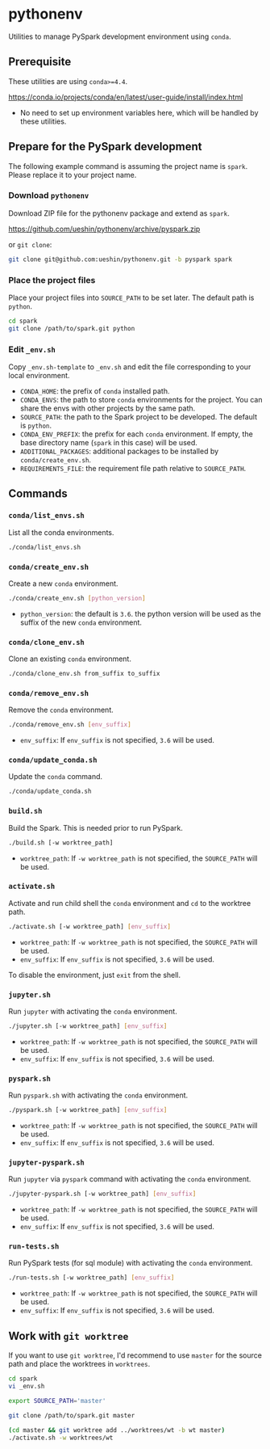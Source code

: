 # pythonenv

Utilities to manage PySpark development environment using `conda`.

## Prerequisite

These utilities are using `conda>=4.4`.

https://conda.io/projects/conda/en/latest/user-guide/install/index.html

- No need to set up environment variables here, which will be handled by these utilities.

## Prepare for the PySpark development

The following example command is assuming the project name is `spark`. Please replace it to your project name.

### Download `pythonenv`

Download ZIP file for the pythonenv package and extend as `spark`.

https://github.com/ueshin/pythonenv/archive/pyspark.zip

or `git clone`:

```sh
git clone git@github.com:ueshin/pythonenv.git -b pyspark spark
``` 

### Place the project files

Place your project files into `SOURCE_PATH` to be set later. The default path is `python`.

```sh
cd spark
git clone /path/to/spark.git python
```

### Edit `_env.sh`

Copy `_env.sh-template` to `_env.sh` and edit the file corresponding to your local environment.

- `CONDA_HOME`: the prefix of `conda` installed path.
- `CONDA_ENVS`: the path to store `conda` environments for the project. You can share the envs with other projects by the same path.
- `SOURCE_PATH`: the path to the Spark project to be developed. The default is `python`.
- `CONDA_ENV_PREFIX`: the prefix for each `conda` environment. If empty, the base directory name (`spark` in this case) will be used.
- `ADDITIONAL_PACKAGES`: additional packages to be installed by `conda/create_env.sh`.
- `REQUIREMENTS_FILE`: the requirement file path relative to `SOURCE_PATH`.

## Commands

### `conda/list_envs.sh`

List all the conda environments.

```sh
./conda/list_envs.sh
```

### `conda/create_env.sh`

Create a new `conda` environment.

```sh
./conda/create_env.sh [python_version]
```

- `python_version`: the default is `3.6`. the python version will be used as the suffix of the new `conda` environment.

### `conda/clone_env.sh`

Clone an existing `conda` environment.

```sh
./conda/clone_env.sh from_suffix to_suffix
```

### `conda/remove_env.sh`

Remove the `conda` environment.

```sh
./conda/remove_env.sh [env_suffix]
```

- `env_suffix`: If `env_suffix` is not specified, `3.6` will be used.

### `conda/update_conda.sh`

Update the `conda` command.

```sh
./conda/update_conda.sh
```

### `build.sh`

Build the Spark. This is needed prior to run PySpark.

```sh
./build.sh [-w worktree_path]
```

- `worktree_path`: If `-w worktree_path` is not specified, the `SOURCE_PATH` will be used.

### `activate.sh`

Activate and run child shell the `conda` environment and `cd` to the worktree path.

```sh
./activate.sh [-w worktree_path] [env_suffix]
```

- `worktree_path`: If `-w worktree_path` is not specified, the `SOURCE_PATH` will be used.
- `env_suffix`: If `env_suffix` is not specified, `3.6` will be used.

To disable the environment, just `exit` from the shell.

### `jupyter.sh`

Run `jupyter` with activating the `conda` environment.

```sh
./jupyter.sh [-w worktree_path] [env_suffix]
```

- `worktree_path`: If `-w worktree_path` is not specified, the `SOURCE_PATH` will be used.
- `env_suffix`: If `env_suffix` is not specified, `3.6` will be used.

### `pyspark.sh`

Run `pyspark.sh` with activating the `conda` environment.

```sh
./pyspark.sh [-w worktree_path] [env_suffix]
```

- `worktree_path`: If `-w worktree_path` is not specified, the `SOURCE_PATH` will be used.
- `env_suffix`: If `env_suffix` is not specified, `3.6` will be used.

### `jupyter-pyspark.sh`

Run `jupyter` via `pyspark` command with activating the `conda` environment.

```sh
./jupyter-pyspark.sh [-w worktree_path] [env_suffix]
```

- `worktree_path`: If `-w worktree_path` is not specified, the `SOURCE_PATH` will be used.
- `env_suffix`: If `env_suffix` is not specified, `3.6` will be used.

### `run-tests.sh`

Run PySpark tests (for sql module) with activating the `conda` environment.

```sh
./run-tests.sh [-w worktree_path] [env_suffix]
```

- `worktree_path`: If `-w worktree_path` is not specified, the `SOURCE_PATH` will be used.
- `env_suffix`: If `env_suffix` is not specified, `3.6` will be used.

## Work with `git worktree`

If you want to use `git worktree`, I'd recommend to use `master` for the source path and place the worktrees in `worktrees`.

```sh
cd spark
vi _env.sh

export SOURCE_PATH='master'

git clone /path/to/spark.git master
```

```sh
(cd master && git worktree add ../worktrees/wt -b wt master)
./activate.sh -w worktrees/wt
```
